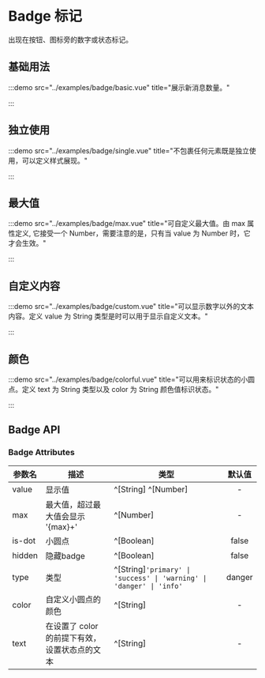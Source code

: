 # Badge 标记

出现在按钮、图标旁的数字或状态标记。

## 基础用法

:::demo src="../examples/badge/basic.vue" title="展示新消息数量。"

:::

## 独立使用

:::demo src="../examples/badge/single.vue" title="不包裹任何元素既是独立使用，可以定义样式展现。"

:::

## 最大值

:::demo src="../examples/badge/max.vue" title="可自定义最大值。由 max 属性定义, 它接受一个 Number，需要注意的是，只有当 value 为 Number 时，它才会生效。"

:::

## 自定义内容

:::demo src="../examples/badge/custom.vue" title="可以显示数字以外的文本内容。定义 value 为 String 类型是时可以用于显示自定义文本。"

:::

## 颜色

:::demo src="../examples/badge/colorful.vue" title="可以用来标识状态的小圆点。定义 text 为 String 类型以及 color 为 String 颜色值标识状态。"

:::

## Badge API

### Badge Attributes

| 参数名 | 描述 | 类型 | 默认值 |
| ------ | ---- | ---- | :----: |
| value | 显示值 | ^[String] ^[Number] | - |
| max | 最大值，超过最大值会显示 '{max}+' | ^[Number] | - |
| is-dot | 小圆点 | ^[Boolean] | false |
| hidden | 隐藏badge | ^[Boolean] | false |
| type | 类型 | ^[String]`'primary' \| 'success' \| 'warning' \| 'danger' \| 'info'` | danger |
| color | 自定义小圆点的颜色 | ^[String] | - |
| text | 在设置了 color 的前提下有效，设置状态点的文本 | ^[String] | - |
